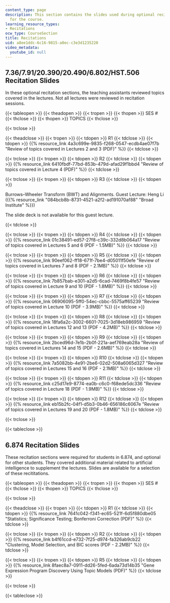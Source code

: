 ```yaml
---
content_type: page
description: This section contains the slides used during optional recitation sections
  for the course.
learning_resource_types:
- Recitations
ocw_type: CourseSection
title: Recitations
uid: a8ee1ddc-6c16-9815-a0ec-c3e3d1235220
video_metadata:
  youtube_id: null
---
```


7.36/7.91/20.390/20.490/6.802/HST.506 Recitation Slides
-------------------------------------------------------

In these optional recitation sections, the teaching assistants reviewed topics covered in the lectures. Not all lectures were reviewed in recitation sessions.

{{< tableopen >}}
{{< theadopen >}}
{{< tropen >}}
{{< thopen >}}
SES #
{{< thclose >}}
{{< thopen >}}
TOPICS
{{< thclose >}}

{{< trclose >}}

{{< theadclose >}}
{{< tropen >}}
{{< tdopen >}}
R1
{{< tdclose >}}
{{< tdopen >}}
{{% resource_link 4a3c699e-9835-f268-0547-ecdb4ae07f7b "Review of topics covered in Lectures 2 and 3 (PDF)" %}}
{{< tdclose >}}

{{< trclose >}}
{{< tropen >}}
{{< tdopen >}}
R2
{{< tdclose >}}
{{< tdopen >}}
{{% resource_link 6410fbdf-77bd-853b-479d-afad29f1bbd4 "Review of topics covered in Lecture 4 (PDF)" %}}
{{< tdclose >}}

{{< trclose >}}
{{< tropen >}}
{{< tdopen >}}
R3
{{< tdclose >}}
{{< tdopen >}}


Burrows–Wheeler Transform (BWT) and Alignments. Guest Lecture: Heng Li ({{% resource_link "084bcb8b-8731-4521-a2f2-ad191070af88" "Broad Institute" %}})

The slide deck is not available for this guest lecture.


{{< tdclose >}}

{{< trclose >}}
{{< tropen >}}
{{< tdopen >}}
R4
{{< tdclose >}}
{{< tdopen >}}
{{% resource_link 01c38491-ed57-27f8-c39c-332d8b064a17 "Review of topics covered in Lectures 5 and 6 (PDF - 1.5MB)" %}}
{{< tdclose >}}

{{< trclose >}}
{{< tropen >}}
{{< tdopen >}}
R5
{{< tdclose >}}
{{< tdopen >}}
{{% resource_link 90eef062-ff18-671f-7be4-d05011f50efe "Review of topics covered in Lectures 7 and 8 (PDF - 2.1MB)" %}}
{{< tdclose >}}

{{< trclose >}}
{{< tropen >}}
{{< tdopen >}}
R6
{{< tdclose >}}
{{< tdopen >}}
{{% resource_link 7b857bab-e301-a2d5-6cad-7469f8b4fe57 "Review of topics covered in Lecture 9 and 10 (PDF - 1.8MB)" %}}
{{< tdclose >}}

{{< trclose >}}
{{< tropen >}}
{{< tdopen >}}
R7
{{< tdclose >}}
{{< tdopen >}}
{{% resource_link 06906095-5ff0-54ec-cbbc-5575aff65239 "Review of topics covered in Lecture 10 (PDF - 3.9MB)" %}}
{{< tdclose >}}

{{< trclose >}}
{{< tropen >}}
{{< tdopen >}}
R8
{{< tdclose >}}
{{< tdopen >}}
{{% resource_link 18fa6a2c-3002-6601-7025-3d18eb986959 "Review of topics covered in Lectures 12 and 13 (PDF - 4.2MB)" %}}
{{< tdclose >}}

{{< trclose >}}
{{< tropen >}}
{{< tdopen >}}
R9
{{< tdclose >}}
{{< tdopen >}}
{{% resource_link 2bced96d-7e1b-2b0f-221a-aef769eab28a "Review of topics covered in Lectures 14 and 15 (PDF - 2.6MB)" %}}
{{< tdclose >}}

{{< trclose >}}
{{< tropen >}}
{{< tdopen >}}
R10
{{< tdclose >}}
{{< tdopen >}}
{{% resource_link 7a5082bb-4e91-2be6-02d2-508a6065d327 "Review of topics covered in Lectures 15 and 16 (PDF - 2.1MB)" %}}
{{< tdclose >}}

{{< trclose >}}
{{< tropen >}}
{{< tdopen >}}
R11
{{< tdclose >}}
{{< tdopen >}}
{{% resource_link c25d17e9-8774-ea0b-c6c0-f68ede5dc336 "Review of topics covered in Lecture 18 (PDF - 1.9MB)" %}}
{{< tdclose >}}

{{< trclose >}}
{{< tropen >}}
{{< tdopen >}}
R12
{{< tdclose >}}
{{< tdopen >}}
{{% resource_link eb15b2fc-04f1-d5b3-0b46-656186c6067e "Review of topics covered in Lectures 19 and 20 (PDF - 1.8MB)" %}}
{{< tdclose >}}

{{< trclose >}}

{{< tableclose >}}

6.874 Recitation Slides
-----------------------

These recitation sections were required for students in 6.874, and optional for other students. They covered additional material related to artificial intelligence to supplement the lectures. Slides are available for a selection of these recititations.

{{< tableopen >}}
{{< theadopen >}}
{{< tropen >}}
{{< thopen >}}
SES #
{{< thclose >}}
{{< thopen >}}
TOPICS
{{< thclose >}}

{{< trclose >}}

{{< theadclose >}}
{{< tropen >}}
{{< tdopen >}}
R1
{{< tdclose >}}
{{< tdopen >}}
{{% resource_link 7641c042-f341-ec65-521f-6d5f880dbe05 "Statistics; Significance Testing; Bonferroni Correction (PDF)" %}}
{{< tdclose >}}

{{< trclose >}}
{{< tropen >}}
{{< tdopen >}}
R2
{{< tdclose >}}
{{< tdopen >}}
{{% resource_link b4f61ccd-e732-7f25-d974-fa326ab9cb22 "Clustering, Model Selection, and BIC scores (PDF - 2.2MB)" %}}
{{< tdclose >}}

{{< trclose >}}
{{< tropen >}}
{{< tdopen >}}
R5
{{< tdclose >}}
{{< tdopen >}}
{{% resource_link 8faec8a7-0911-dd26-5fed-6ada73d14b35 "Gene Expression Program Discovery Using Topic Models (PDF)" %}}
{{< tdclose >}}

{{< trclose >}}

{{< tableclose >}}